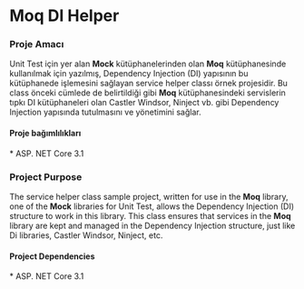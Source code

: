 # Moq DI Helper

<h3>Proje Amacı</h3>

<p>Unit Test için yer alan <b>Mock</b> kütüphanelerinden olan <b>Moq</b> kütüphanesinde kullanılmak için yazılmış, Dependency Injection (DI) yapısının bu kütüphanede işlemesini sağlayan service helper classı örnek projesidir. Bu class önceki cümlede de belirtildiği gibi <b>Moq</b> kütüphanesindeki servislerin tıpkı DI kütüphaneleri olan Castler Windsor, Ninject vb. gibi Dependency Injection yapısında tutulmasını ve yönetimini sağlar.</p>

<h4>Proje bağımlılıkları</h3>
* ASP. NET Core 3.1

<h3>Project Purpose</h3>

<p>The service helper class sample project, written for use in the <b>Moq</b> library, one of the <b>Mock</b> libraries for Unit Test, allows the Dependency Injection (DI) structure to work in this library. This class ensures that services in the <b>Moq</b> library are kept and managed in the Dependency Injection structure, just like Di libraries, Castler Windsor, Ninject, etc.</p>

<h4>Project Dependencies</h3>
* ASP. NET Core 3.1
